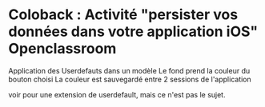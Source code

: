 # Coloback : Activité "persister vos données dans votre application iOS" Openclassroom

Application des Userdefauts dans un modèle
Le fond prend la couleur du bouton choisi
La couleur est sauvegardé entre 2 sessions de l'application

voir pour une extension de userdefault, mais ce n'est pas le sujet.

